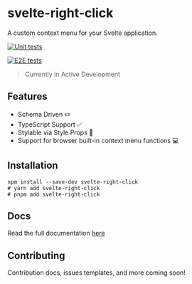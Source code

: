# svelte-right-click

A custom context menu for your Svelte application.

[![Unit tests](https://github.com/stordahl/svelte-right-click/actions/workflows/vitest.yml/badge.svg)](https://github.com/stordahl/svelte-right-click/actions/workflows/vitest.yml)

[![E2E tests](https://github.com/stordahl/svelte-right-click/actions/workflows/playwright.yml/badge.svg)](https://github.com/stordahl/svelte-right-click/actions/workflows/playwright.yml)

> Currently in Active Development

## Features

- Schema Driven ✏️
- TypeScript Support ✅
- Stylable via Style Props 🎨
- Support for browser built-in context menu functions 💻

## Installation

```shell
npm install --save-dev svelte-right-click
# yarn add svelte-right-click
# pnpm add svelte-right-click
```

## Docs

Read the full documentation [here](https://svelte-right-click.vercel.app)

## Contributing

Contribution docs, issues templates, and more coming soon!
